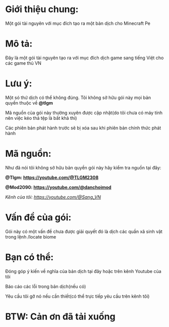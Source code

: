 # Giới thiệu chung:
Một gói tài nguyên với mục đích tạo ra một bản dịch cho Minecraft Pe
# Mô tả:
Đây là một gói tài nguyên tạo ra với mục đích dịch game sang tiếng Việt cho các game thủ VN
# Lưu ý:
Một só thứ dịch có thể không đúng.
Tôi không sở hữu gói này mọi bản quyền thuộc về **@tlgm**

Mã nguồn của gói này thường xuyên được cập nhật(do tôi chưa có máy tính nên việc kéo thả tệp là bất khả thi)

Các phiên bản phát hành trước sẽ bị xóa sau khi phiên bản chính thức phát hành
# Mã nguồn:
Như đã nói tôi không sở hữu bản quyền gói này hãy kiểm tra nguồn tại đây:

**@Tlgm: https://youtube.com/@TLGM2308**

**@Mod2090: https://youtube.com/@danchoimod**

*Kênh của tôi: https://youtube.com/@Sang_VN*
# Vấn đề của gói:
Gói này có một vấn đề chưa được giải quyết đó là dịch các quần xã sinh vật trong lệnh /locate biome
# Bạn có thể:
Đóng góp ý kiến về nghĩa của bản dịch tại đây hoặc trên kênh Youtube của tôi

Báo cáo các lỗi trong bản dịch(nếu có)

Yêu cầu tôi gỡ nó nếu cần thiết(có thể trực tiếp yêu cầu trên kênh tôi)
# BTW: Cản ơn đã tải xuống
